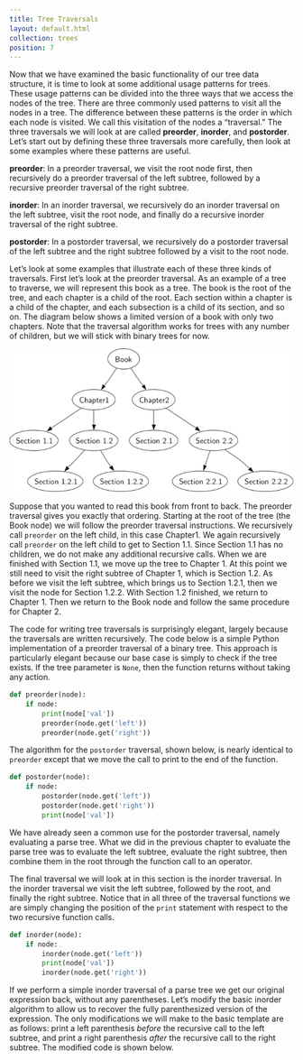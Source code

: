 ```yaml
---
title: Tree Traversals
layout: default.html
collection: trees
position: 7
---
```


Now that we have examined the basic functionality of our tree data
structure, it is time to look at some additional usage patterns for
trees. These usage patterns can be divided into the three ways that we
access the nodes of the tree. There are three commonly used patterns to
visit all the nodes in a tree. The difference between these patterns is
the order in which each node is visited. We call this visitation of the
nodes a “traversal.” The three traversals we will look at are called
**preorder**, **inorder**, and **postorder**. Let’s start out by
defining these three traversals more carefully, then look at some
examples where these patterns are useful.

**preorder**: In a preorder traversal, we visit the root node first, then
recursively do a preorder traversal of the left subtree, followed by
a recursive preorder traversal of the right subtree.

**inorder**: In an inorder traversal, we recursively do an inorder traversal on
the left subtree, visit the root node, and finally do a recursive
inorder traversal of the right subtree.

**postorder**: In a postorder traversal, we recursively do a postorder traversal of
the left subtree and the right subtree followed by a visit to the
root node.

Let’s look at some examples that illustrate each of these three kinds of
traversals. First let’s look at the preorder traversal. As an example of
a tree to traverse, we will represent this book as a tree. The book is
the root of the tree, and each chapter is a child of the root. Each
section within a chapter is a child of the chapter, and each subsection
is a child of its section, and so on. The diagram below
shows a limited version of a book with only two chapters. Note that the
traversal algorithm works for trees with any number of children, but we
will stick with binary trees for now.

![Representing a book as a tree](figures/book-tree.png)

Suppose that you wanted to read this book from front to back. The
preorder traversal gives you exactly that ordering. Starting at the root
of the tree (the Book node) we will follow the preorder traversal
instructions. We recursively call `preorder` on the left child, in this
case Chapter1. We again recursively call `preorder` on the left child to
get to Section 1.1. Since Section 1.1 has no children, we do not make
any additional recursive calls. When we are finished with Section 1.1,
we move up the tree to Chapter 1. At this point we still need to visit
the right subtree of Chapter 1, which is Section 1.2. As before we visit
the left subtree, which brings us to Section 1.2.1, then we visit the
node for Section 1.2.2. With Section 1.2 finished, we return to Chapter 1.
Then we return to the Book node and follow the same procedure for Chapter 2.

The code for writing tree traversals is surprisingly elegant, largely
because the traversals are written recursively.
The code below is a simple Python implementation of a preorder
traversal of a binary tree. This approach is particularly elegant because our
base case is simply to check if the tree exists. If the tree parameter
is `None`, then the function returns without taking any action.


```python
def preorder(node):
    if node:
        print(node['val'])
        preorder(node.get('left'))
        preorder(node.get('right'))
```

The algorithm for the `postorder` traversal, shown below, is nearly identical to `preorder`
except that we move the call to print to the end of the function.

```python
def postorder(node):
    if node:
        postorder(node.get('left'))
        postorder(node.get('right'))
        print(node['val'])
```

We have already seen a common use for the postorder traversal, namely
evaluating a parse tree. What we did in the previous chapter to evaluate the
parse tree was to evaluate the left subtree, evaluate the right subtree, then
combine them in the root through the function call to an operator.

The final traversal we will look at in this section is the inorder
traversal. In the inorder traversal we visit the left subtree, followed
by the root, and finally the right subtree.
Notice that in all three of the traversal functions we are
simply changing the position of the `print` statement with respect to
the two recursive function calls.

```python
def inorder(node):
    if node:
        inorder(node.get('left'))
        print(node['val'])
        inorder(node.get('right'))
```

If we perform a simple inorder traversal of a parse tree we get our
original expression back, without any parentheses. Let’s modify the
basic inorder algorithm to allow us to recover the fully parenthesized
version of the expression. The only modifications we will make to the
basic template are as follows: print a left parenthesis *before* the
recursive call to the left subtree, and print a right parenthesis
*after* the recursive call to the right subtree. The modified code is
shown below.

<!-- litpy trees/parse_tree_reverse.py -->
